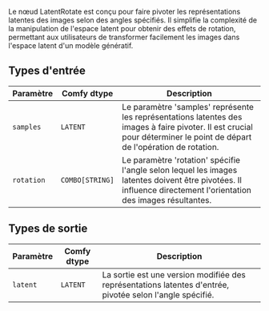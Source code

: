 
Le nœud LatentRotate est conçu pour faire pivoter les représentations latentes des images selon des angles spécifiés. Il simplifie la complexité de la manipulation de l'espace latent pour obtenir des effets de rotation, permettant aux utilisateurs de transformer facilement les images dans l'espace latent d'un modèle génératif.
## Types d'entrée

| Paramètre | Comfy dtype | Description |
|-----------|-------------|-------------|
| `samples` | `LATENT`    | Le paramètre 'samples' représente les représentations latentes des images à faire pivoter. Il est crucial pour déterminer le point de départ de l'opération de rotation. |
| `rotation` | `COMBO[STRING]` | Le paramètre 'rotation' spécifie l'angle selon lequel les images latentes doivent être pivotées. Il influence directement l'orientation des images résultantes. |

## Types de sortie

| Paramètre | Comfy dtype | Description |
|-----------|-------------|-------------|
| `latent`  | `LATENT`    | La sortie est une version modifiée des représentations latentes d'entrée, pivotée selon l'angle spécifié. |
